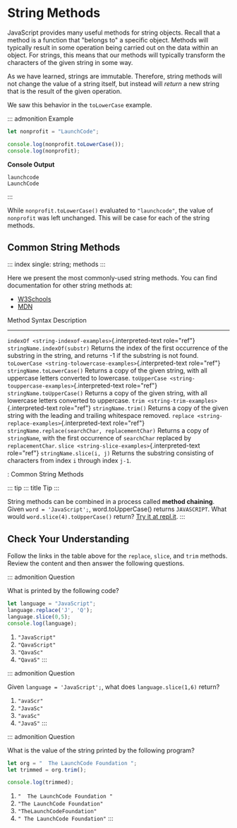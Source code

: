 # String Methods

JavaScript provides many useful methods for string objects. Recall that
a method is a function that \"belongs to\" a specific object. Methods
will typically result in some operation being carried out on the data
within an object. For strings, this means that our methods will
typically transform the characters of the given string in some way.

As we have learned, strings are immutable. Therefore, string methods
will not change the value of a string itself, but instead will *return*
a new string that is the result of the given operation.

We saw this behavior in the `toLowerCase` example.

::: admonition
Example

``` {.js linenos=""}
let nonprofit = "LaunchCode";

console.log(nonprofit.toLowerCase());
console.log(nonprofit);
```

**Console Output**

    launchcode
    LaunchCode
:::

While `nonprofit.toLowerCase()` evaluated to `"launchcode"`, the value
of `nonprofit` was left unchanged. This will be case for each of the
string methods.

## Common String Methods

::: index
single: string; methods
:::

Here we present the most commonly-used string methods. You can find
documentation for other string methods at:

-   [W3Schools](https://www.w3schools.com/jsref/jsref_obj_string.asp)
-   [MDN](https://developer.mozilla.org/en-US/docs/Web/JavaScript/Reference/Global_Objects/String#Methods_2)

  Method                                                                      Syntax                                              Description
  --------------------------------------------------------------------------- --------------------------------------------------- -------------------------------------------------------------------------------------------------------------------------
  `indexOf <string-indexof-examples>`{.interpreted-text role="ref"}           `stringName.indexOf(substr)`                        Returns the index of the first occurrence of the substring in the string, and returns -1 if the substring is not found.
  `toLowerCase <string-tolowercase-examples>`{.interpreted-text role="ref"}   `stringName.toLowerCase()`                          Returns a copy of the given string, with all uppercase letters converted to lowercase.
  `toUpperCase <string-touppercase-examples>`{.interpreted-text role="ref"}   `stringName.toUpperCase()`                          Returns a copy of the given string, with all lowercase letters converted to uppercase.
  `trim <string-trim-examples>`{.interpreted-text role="ref"}                 `stringName.trim()`                                 Returns a copy of the given string with the leading and trailing whitespace removed.
  `replace <string-replace-examples>`{.interpreted-text role="ref"}           `stringName.replace(searchChar, replacementChar)`   Returns a copy of `stringName`, with the first occurrence of `searchChar` replaced by `replacementChar`.
  `slice <string-slice-examples>`{.interpreted-text role="ref"}               `stringName.slice(i, j)`                            Returns the substring consisting of characters from index `i` through index `j-1`.

  : Common String Methods

::: tip
::: title
Tip
:::

String methods can be combined in a process called **method chaining**.
Given `word = 'JavaScript';`, word.toUpperCase() returns `JAVASCRIPT`.
What would `word.slice(4).toUpperCase()` return? [Try it at
repl.it](https://repl.it/@launchcode/Intro-To-Method-Chaining).
:::

## Check Your Understanding

Follow the links in the table above for the `replace`, `slice`, and
`trim` methods. Review the content and then answer the following
questions.

::: admonition
Question

What is printed by the following code?

``` {.js linenos=""}
let language = "JavaScript";
language.replace('J', 'Q');
language.slice(0,5);
console.log(language);
```

1.  `"JavaScript"`
2.  `"QavaScript"`
3.  `"QavaSc"`
4.  `"QavaS"`
:::

::: admonition
Question

Given `language = 'JavaScript';`, what does `language.slice(1,6)`
return?

1.  `"avaScr"`
2.  `"JavaSc"`
3.  `"avaSc"`
4.  `"JavaS"`
:::

::: admonition
Question

What is the value of the string printed by the following program?

``` {.js linenos=""}
let org = "  The LaunchCode Foundation ";
let trimmed = org.trim();

console.log(trimmed);
```

1.  `"  The LaunchCode Foundation "`
2.  `"The LaunchCode Foundation"`
3.  `"TheLaunchCodeFoundation"`
4.  `" The LaunchCode Foundation"`
:::
